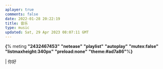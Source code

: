 ```yaml
---
aplayer: true
comments: false
date: 2022-01-28 20:22:19
title: 音乐
type: music
updated: Sat, 29 Apr 2023 08:07:11 GMT
---
```

**{**% meting **"2432467453"** **"netease"** **"playlist"** **"autoplay"** **"mutex:false"** **"listmaxheight:340px"** **"preload:none"** **"theme:#ad7a86"**%**}**

| 你好
